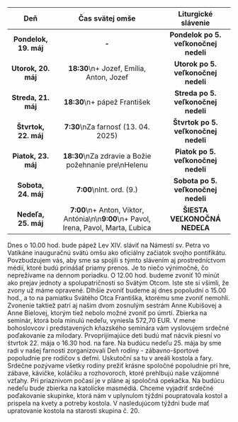 <!-- title: "Informácie o omšiach - 18. - 25. máj" -->
<!-- date: "2025-05-18" -->

<!-- table-setup wrapStyle=row; wrapOn=max-width:767px; wrapHideHeader=true -->
| Deň | Čas svätej omše | Liturgické slávenie |
| :---: | :---: | :---: |
| **Pondelok, 19. máj** | **-** | **Pondelok po 5. veľkonočnej nedeli** |
| **Utorok, 20. máj** | **18:30**\n+ Jozef, Emília, Anton, Jozef | **Utorok po 5. veľkonočnej nedeli** |
| **Streda, 21. máj** | **18:30**\n+ pápež František | **Streda po 5. veľkonočnej nedeli** |
| **Štvrtok, 22. máj** | **7:30**\nZa farnosť (13. 04. 2025) | **Štvrtok po 5. veľkonočnej nedeli** |
| **Piatok, 23. máj** | **18:30**\nZa zdravie a Božie požehnanie pre\nHelenu | **Piatok po 5. veľkonočnej nedeli** |
| **Sobota, 24. máj** | **7:00**\nInt. ord. (9.) | **Sobota po 5. veľkonočnej nedeli** |
| **Nedeľa, 25. máj** | **7:00**\n+ Anton, Viktor, Antónia\n\n**9:00**\n+ Pavol, Irena, Pavol, Marta, Ľubica | **ŠIESTA VEĽKONOČNÁ NEDEĽA** |


Dnes o 10.00 hod. bude pápež Lev XIV. sláviť na Námestí sv. Petra vo Vatikáne  inauguračnú svätú omšu ako oficiálny začiatok svojho pontifikátu. Povzbudzujem vás, aby sme sa spojili s týmto slávením aj prostredníctvom médií, ktoré budú prinášať priamy prenos. Je to niečo výnimočné, čo neprežívame na dennom poriadku. O 12.00 hod. budeme zvoniť 10 minút ako prejav jednoty a spolupatričnosti so Svätým Otcom. 
Iste ste si všimli, že zvony už máme opravené. Dlhšie zvoniť budeme aj dnes popoludní o 15.00 hod., a to na pamiatku Svätého Otca Františka, ktorému sme zvoniť nemohli. Zvonenie taktiež patrí aj našim dvom zosnulým sestrám Anne Kubišovej a Anne Bielovej, ktorým tiež nebolo možné zvoniť po úmrtí. 
Zbierka na seminár, ktorá bola minulú nedeľu, vyniesla 572,70 EUR. V mene bohoslovcov i predstavených kňazského seminára vám vyslovujem srdečné poďakovanie za milodary. 
Prvoprijímajúce deti budú mať nácvik piesní vo štvrtok 22. mája o 16.30 hod. na fare. 
Na budúcu nedeľu 25. mája by sme radi v našej farnosti zorganizovali Deň rodiny - zábavno-športové popoludnie pre rodičov s deťmi. Uskutoční sa tu v areáli kostola a fary. Srdečne pozývame všetky rodiny prežiť krásne spoločné popoludnie pri hre, zábave, kávičke, koláčiku a rozhovoroch, ktoré prehlbujú naše vzájomné vzťahy. Pri priaznivom počasí je v pláne aj spoločná opekačka. 
Na budúcu nedeľu bude zbierka na katolícke masmédiá. 
Chceme vyjadriť srdečné poďakovanie skupinke, ktorá nám v uplynulom týždni poupratovala kostol a prispela na kvety a potreby kostola. V nasledujúcom týždni bude mať upratovanie kostola na starosti skupina č. 20.  
 


